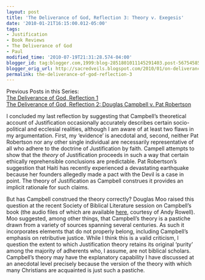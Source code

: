 ```yaml
---
layout: post
title: 'The Deliverance of God, Reflection 3: Theory v. Exegesis'
date: '2010-01-21T16:15:00.012-05:00'
tags:
- Justification
- Book Reviews
- The Deliverance of God
- Paul
modified_time: '2010-07-19T21:31:28.574-04:00'
blogger_id: tag:blogger.com,1999:blog-2851801011145291403.post-5675458594562102071
blogger_orig_url: http://sacredveils.blogspot.com/2010/01/on-deliverance-of-god-reflection-3.html
permalink: the-deliverance-of-god-reflection-3
---
```


Previous Posts in this Series:  
[The Deliverance of God, Reflection 1](/the-deliverance-of-god-reflection-1)  
[The Deliverance of God, Reflection 2: Douglas Campbell v. Pat Robertson](/the-deliverance-of-god-reflection-2)

I concluded my last reflection by suggesting that Campbell’s theoretical account of Justification occasionally accurately describes certain socio-political and ecclesial realities, although I am aware of at least two flaws in my argumentation. First, my ‘evidence’ is anecdotal and, second, neither Pat Robertson nor any other single individual are necessarily representative of all who adhere to the doctrine of Justification by faith. <!--excerpt.start-->Campell attempts to show that the *theory* of Justification proceeds in such a way that certain ethically reprehensible conclusions are predictable. Pat Robertson’s suggestion that Haiti has recently experienced a devastating earthquake because her founders allegedly made a pact with the Devil is a case in point. The theory of Justification as Campbell construes it provides an implicit rationale for such claims.

But has Campbell construed the theory correctly?<!--excerpt.end--> Douglas Moo raised this question at the recent Society of Biblical Literature session on Campbell’s book (the audio files of which are available [here](http://www.andyrowell.net/andy_rowell/2009/11/audio-from-sbl-deliverance-of-god-session-with-campbell-gorman-moo-and-torrance.html), courtesy of Andy Rowell). Moo suggested, among other things, that Campbell’s theory is a pastiche drawn from a variety of sources spanning several centuries. As such it incorporates elements that do not properly belong, including Campbell’s emphasis on retributive justice. While I think this is a valid criticism, I question the extent to which Justification theory retains its original ‘purity’ among the majority of adherents who, I assume, are not biblical scholars. Campbell’s theory may have the explanatory capability I have discussed at an anecdotal level precisely because the version of the theory with which many Christians are acquainted is just such a pastiche.